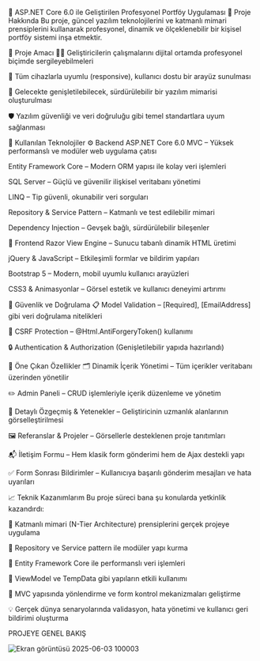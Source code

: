💼 ASP.NET Core 6.0 ile Geliştirilen Profesyonel Portföy Uygulaması
📘 Proje Hakkında
Bu proje, güncel yazılım teknolojilerini ve katmanlı mimari prensiplerini kullanarak profesyonel, dinamik ve ölçeklenebilir bir kişisel portföy sistemi inşa etmektir.

🎯 Proje Amacı
👨‍💻 Geliştiricilerin çalışmalarını dijital ortamda profesyonel biçimde sergileyebilmeleri

📱 Tüm cihazlarla uyumlu (responsive), kullanıcı dostu bir arayüz sunulması

🧱 Gelecekte genişletilebilecek, sürdürülebilir bir yazılım mimarisi oluşturulması

🛡 Yazılım güvenliği ve veri doğruluğu gibi temel standartlara uyum sağlanması

🔧 Kullanılan Teknolojiler
⚙️ Backend
ASP.NET Core 6.0 MVC – Yüksek performanslı ve modüler web uygulama çatısı

Entity Framework Core – Modern ORM yapısı ile kolay veri işlemleri

SQL Server – Güçlü ve güvenilir ilişkisel veritabanı yönetimi

LINQ – Tip güvenli, okunabilir veri sorguları

Repository & Service Pattern – Katmanlı ve test edilebilir mimari

Dependency Injection – Gevşek bağlı, sürdürülebilir bileşenler

🎨 Frontend
Razor View Engine – Sunucu tabanlı dinamik HTML üretimi

jQuery & JavaScript – Etkileşimli formlar ve bildirim yapıları

Bootstrap 5 – Modern, mobil uyumlu kullanıcı arayüzleri

CSS3 & Animasyonlar – Görsel estetik ve kullanıcı deneyimi artırımı

🔐 Güvenlik ve Doğrulama
📋 Model Validation – [Required], [EmailAddress] gibi veri doğrulama nitelikleri

🔐 CSRF Protection – @Html.AntiForgeryToken() kullanımı

🔒 Authentication & Authorization (Genişletilebilir yapıda hazırlandı)

🌟 Öne Çıkan Özellikler
🗂 Dinamik İçerik Yönetimi – Tüm içerikler veritabanı üzerinden yönetilir

✏️ Admin Paneli – CRUD işlemleriyle içerik düzenleme ve yönetim

🧾 Detaylı Özgeçmiş & Yetenekler – Geliştiricinin uzmanlık alanlarının görselleştirilmesi

🖼 Referanslar & Projeler – Görsellerle desteklenen proje tanıtımları

📬 İletişim Formu – Hem klasik form gönderimi hem de Ajax destekli yapı

✅ Form Sonrası Bildirimler – Kullanıcıya başarılı gönderim mesajları ve hata uyarıları

📈 Teknik Kazanımlarım
Bu proje süreci bana şu konularda yetkinlik kazandırdı:

🧱 Katmanlı mimari (N-Tier Architecture) prensiplerini gerçek projeye uygulama

🧪 Repository ve Service pattern ile modüler yapı kurma

💾 Entity Framework Core ile performanslı veri işlemleri

🔄 ViewModel ve TempData gibi yapıların etkili kullanımı

🧭 MVC yapısında yönlendirme ve form kontrol mekanizmaları geliştirme

💡 Gerçek dünya senaryolarında validasyon, hata yönetimi ve kullanıcı geri bildirimi oluşturma

PROJEYE GENEL BAKIŞ

![Ekran görüntüsü 2025-06-03 100003](https://github.com/user-attachments/assets/d049ce03-7d87-496f-b595-ed2c69c5f9b0)
